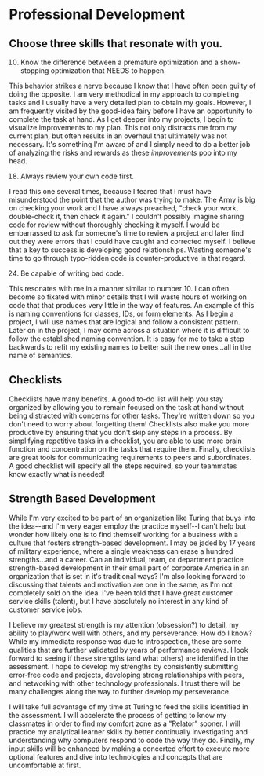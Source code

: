 # Professional Development

## Choose three skills that resonate with you.

10.  Know the difference between a premature optimization and a show-stopping optimization that NEEDS to happen.  

  This behavior strikes a nerve because I know that I have often been guilty of doing the opposite.  I am very methodical in my approach to completing tasks and I usually have a very detailed plan to obtain my goals.  However, I am frequently visited by the good-idea fairy before I have an opportunity to complete the task at hand.  As I get deeper into my projects, I begin to visualize improvements to my plan.  This not only distracts me from my current plan, but often results in an overhaul that ultimately was not necessary.  It's something I'm aware of and I simply need to do a better job of analyzing the risks and rewards as these *improvements* pop into my head.
  
18.  Always review your own code first.

  I read this one several times, because I feared that I must have misunderstood the point that the author was trying to make.  The Army is big on checking your work and I have always preached, "check your work, double-check it, then check it again."  I couldn't possibly imagine sharing code for review without thoroughly checking it myself.  I would be embarrassed to ask for someone's time to review a project and later find out they were errors that I could have caught and corrected myself.  I believe that a key to success is developing good relationships. Wasting someone's time to go through typo-ridden code is counter-productive in that regard.

24.  Be capable of writing bad code.

  This resonates with me in a manner similar to number 10.  I can often become so fixated with minor details that I will waste hours of working on code that that produces very little in the way of features.  An example of this is naming conventions for classes, IDs, or form elements.  As I begin a project, I will use names that are logical and follow a consistent pattern.  Later on in the project, I may come across a situation where it is difficult to follow the established naming convention.  It is easy for me to take a step backwards to refit my existing names to better suit the new ones...all in the name of semantics.

## Checklists

Checklists have many benefits.  A good to-do list will help you stay organized by allowing you to remain focused on the task at hand without being distracted with concerns for other tasks.  They're written down so you don't need to worry about forgetting them!  Checklists also make you more productive by ensuring that you don't skip any steps in a process.  By simplifying repetitive tasks in a checklist, you are able to use more brain function and concentration on the tasks that require them.  Finally, checklists are great tools for communicating requirements to peers and subordinates.  A good checklist will specify all the steps required, so your teammates know exactly what is needed!

## Strength Based Development

While I'm very excited to be part of an organization like Turing that buys into the idea--and I'm very eager employ the practice myself--I can't help but wonder how likely one is to find themself working for a business with a culture that fosters strength-based development.  I may be jaded by 17 years of military experience, where a single weakness can erase a hundred strengths...and a career.  Can an individual, team, or department practice strength-based development in their small part of corporate America in an organization that is set in it's traditional ways?  I'm also looking forward to discussing that talents and motivation are one in the same, as I'm not completely sold on the idea.  I've been told that I have great customer service skills (talent), but I have absolutely no interest in any kind of customer service jobs.

I believe my greatest strength is my attention (obsession?) to detail, my ability to play/work well with others, and my perseverance.  How do I know?  While my immediate response was due to introspection, these are some qualities that are further validated by years of performance reviews.  I look forward to seeing if these strengths (and what others) are identified in the assessment.  I hope to develop my strengths by consistently submitting error-free code and projects, developing strong relationships with peers, and networking with other technology professionals.  I trust there will be many challenges along the way to further develop my perseverance.

I will take full advantage of my time at Turing to feed the skills identified in the assessment.  I will accelerate the process of getting to know my classmates in order to find my comfort zone as a "Relator" sooner.  I will practice my analytical learner skills by better continually investigating and understanding why computers respond to code the way they do.  Finally, my input skills will be enhanced by making a concerted effort to execute more optional features and dive into technologies and concepts that are uncomfortable at first.
